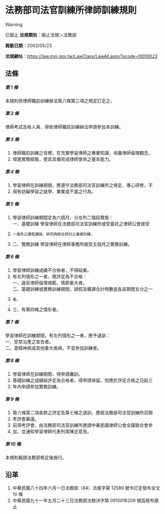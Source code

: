# 法務部司法官訓練所律師訓練規則


> [!WARNING]
> 已廢止
**法規類別**：廢止法規＞法務部

**異動日期**：2002/05/23  

**法規網址**：https://law.moj.gov.tw/LawClass/LawAll.aspx?pcode=I0010023



## 法條
##### 第 1 條
本規則依律師職前訓練辦法第八條第三項之規定訂定之。

##### 第 2 條
律師考試及格人員，得依律師職前訓練辦法申請參加本訓練。

##### 第 3 條
1. 律師職前訓練之目標，在充實學習律師之專業知識，培養律師倫理觀念，
1. 增進實務經驗，使其具備完成律師使命之基本能力。

##### 第 4 條
1. 學習律師在訓練期間，應遵守法務部司法官訓練所之規定，專心研修，不
1. 得有妨礙學習之就學、兼業或不當之行為。

##### 第 5 條
1. 學習律師訓練期間定為六個月，分左列二階段實施：  
一、基礎訓練  學習律師在法務部司法官訓練所或受委託之律師公會接受
1.     一個月之課程講授、研究與綜合研討之基礎訓練。
1. 二、實務訓練  學習律師在律師事務所接受五個月之實務訓練。

##### 第 6 條
1. 學習律師訓練成績不合格者，不得結業。
1. 有左列情形之一者，應評定為不合格：  
一、違反律師倫理規範，情節重大者。  
二、基礎訓練或實務訓練期間，請假及曠課合計時數逾各該期間五分之一
1.     者。
1. 三、有第四條之情形者。

##### 第 7 條
學習律師在訓練期間，有左列情形之一者，應予退訓：  
一、受禁治產之宣告者。  
二、患精神病或其他重大疾病，不宜參加訓練者。

##### 第 8 條
1. 學習律師在訓練期間，得申請離訓。
1. 基礎訓練之成績經評定為合格者，得申請保留。但應於評定合格之日起三
1. 年內申請參加實務訓練。

##### 第 9 條
1. 第六條第二項各款之評定及第七條之退訓，應經法務部司法官訓練所召開
1. 考評會審議。
1. 前項考評會，由法務部司法官訓練所邀請中華民國律師公會全國聯合會參
1. 加，並通知學習律師代表列席陳述意見。

##### 第 10 條
本規則報請法務部核定後施行。

## 沿革
1. 中華民國八十四年六月一日法務部（84）法檢字第 12589  號令訂定發布全文 10 條
1. 中華民國九十一年五月二十三日法務部法檢決字第 0910016209 號函發布廢止
